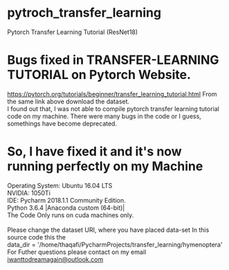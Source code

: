 # pytroch_transfer_learning
  Pytorch Transfer Learning Tutorial (ResNet18)

# Bugs fixed in TRANSFER-LEARNING TUTORIAL on Pytorch Website.
  https://pytorch.org/tutorials/beginner/transfer_learning_tutorial.html
  From the same link above download the dataset.
  <br />
  I found out that, I was not able to compile pytorch transfer learning tutorial code on my machine. There were many bugs in the code or I guess, somethings have become deprecated.
  <br />
# So, I have fixed it and it's now running perfectly on my Machine
  Operating System: Ubuntu 16.04 LTS <br />
  NVIDIA: 1050Ti <br />
  IDE: Pycharm 2018.1.1 Community Edition. <br /> 
  Python 3.6.4 |Anaconda custom (64-bit)| <br />
  The Code Only runs on cuda machines only. <br />
  <br />
  Please change the dataset URI, where you have placed data-set 
  In this source code this the <br /> 
  data_dir = '/home/thaqafi/PycharmProjects/transfer_learning/hymenoptera'
  <br />
  For Futher questions please contact on my email iwanttodreamagain@outlook.com

